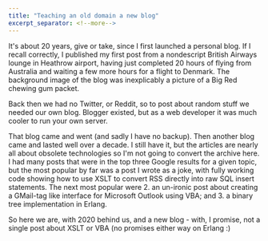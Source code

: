 ```yaml
---
title: "Teaching an old domain a new blog"
excerpt_separator: <!--more-->
---
```


It's about 20 years, give or take, since I first launched a personal blog. If I recall correctly, I published my first post from a nondescript British Airways lounge in Heathrow airport, having just completed 20 hours of flying from Australia and waiting a few more hours for a flight to Denmark. The background image of the blog was inexplicably a picture of a Big Red chewing gum packet.

<!--more-->

Back then we had no Twitter, or Reddit, so to post about random stuff we needed our own blog. Blogger existed, but as a web developer it was much cooler to run your own server.

That blog came and went (and sadly I have no backup). Then another blog came and lasted well over a decade. I still have it, but the articles are nearly all about obsolete technologies so I'm not going to convert the archive here. I had many posts that were in the top three Google results for a given topic, but the most popular by far was a post I wrote as a joke, with fully working code showing how to use XSLT to convert RSS directly into raw SQL insert statements. The next most popular were 2. an un-ironic post about creating a GMail-tag like interface for Microsoft Outlook using VBA; and 3. a binary tree implementation in Erlang.

So here we are, with 2020 behind us, and a new blog - with, I promise, not a single post about XSLT or VBA (no promises either way on Erlang :)
